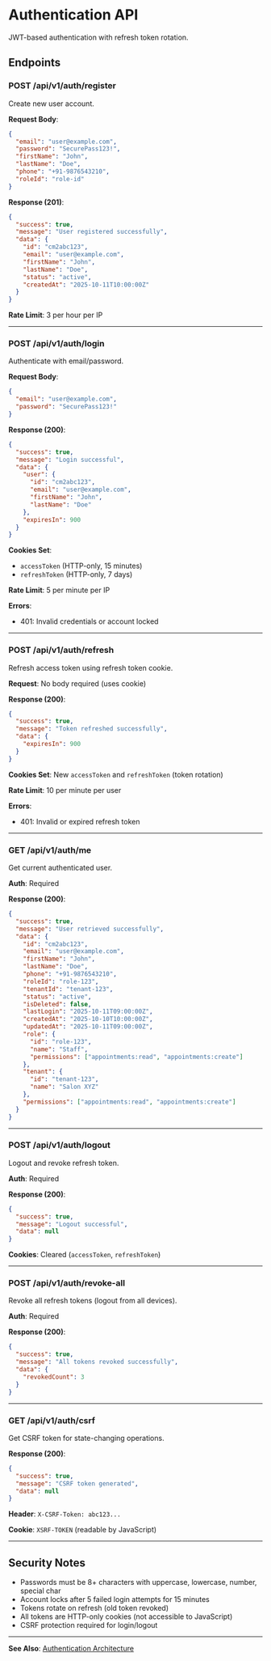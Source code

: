 # Authentication API

JWT-based authentication with refresh token rotation.

## Endpoints

### POST /api/v1/auth/register

Create new user account.

**Request Body**:

```json
{
  "email": "user@example.com",
  "password": "SecurePass123!",
  "firstName": "John",
  "lastName": "Doe",
  "phone": "+91-9876543210",
  "roleId": "role-id"
}
```

**Response (201)**:

```json
{
  "success": true,
  "message": "User registered successfully",
  "data": {
    "id": "cm2abc123",
    "email": "user@example.com",
    "firstName": "John",
    "lastName": "Doe",
    "status": "active",
    "createdAt": "2025-10-11T10:00:00Z"
  }
}
```

**Rate Limit**: 3 per hour per IP

---

### POST /api/v1/auth/login

Authenticate with email/password.

**Request Body**:

```json
{
  "email": "user@example.com",
  "password": "SecurePass123!"
}
```

**Response (200)**:

```json
{
  "success": true,
  "message": "Login successful",
  "data": {
    "user": {
      "id": "cm2abc123",
      "email": "user@example.com",
      "firstName": "John",
      "lastName": "Doe"
    },
    "expiresIn": 900
  }
}
```

**Cookies Set**:

- `accessToken` (HTTP-only, 15 minutes)
- `refreshToken` (HTTP-only, 7 days)

**Rate Limit**: 5 per minute per IP

**Errors**:

- 401: Invalid credentials or account locked

---

### POST /api/v1/auth/refresh

Refresh access token using refresh token cookie.

**Request**: No body required (uses cookie)

**Response (200)**:

```json
{
  "success": true,
  "message": "Token refreshed successfully",
  "data": {
    "expiresIn": 900
  }
}
```

**Cookies Set**: New `accessToken` and `refreshToken` (token rotation)

**Rate Limit**: 10 per minute per user

**Errors**:

- 401: Invalid or expired refresh token

---

### GET /api/v1/auth/me

Get current authenticated user.

**Auth**: Required

**Response (200)**:

```json
{
  "success": true,
  "message": "User retrieved successfully",
  "data": {
    "id": "cm2abc123",
    "email": "user@example.com",
    "firstName": "John",
    "lastName": "Doe",
    "phone": "+91-9876543210",
    "roleId": "role-123",
    "tenantId": "tenant-123",
    "status": "active",
    "isDeleted": false,
    "lastLogin": "2025-10-11T09:00:00Z",
    "createdAt": "2025-10-10T10:00:00Z",
    "updatedAt": "2025-10-11T09:00:00Z",
    "role": {
      "id": "role-123",
      "name": "Staff",
      "permissions": ["appointments:read", "appointments:create"]
    },
    "tenant": {
      "id": "tenant-123",
      "name": "Salon XYZ"
    },
    "permissions": ["appointments:read", "appointments:create"]
  }
}
```

---

### POST /api/v1/auth/logout

Logout and revoke refresh token.

**Auth**: Required

**Response (200)**:

```json
{
  "success": true,
  "message": "Logout successful",
  "data": null
}
```

**Cookies**: Cleared (`accessToken`, `refreshToken`)

---

### POST /api/v1/auth/revoke-all

Revoke all refresh tokens (logout from all devices).

**Auth**: Required

**Response (200)**:

```json
{
  "success": true,
  "message": "All tokens revoked successfully",
  "data": {
    "revokedCount": 3
  }
}
```

---

### GET /api/v1/auth/csrf

Get CSRF token for state-changing operations.

**Response (200)**:

```json
{
  "success": true,
  "message": "CSRF token generated",
  "data": null
}
```

**Header**: `X-CSRF-Token: abc123...`

**Cookie**: `XSRF-TOKEN` (readable by JavaScript)

---

## Security Notes

- Passwords must be 8+ characters with uppercase, lowercase, number, special char
- Account locks after 5 failed login attempts for 15 minutes
- Tokens rotate on refresh (old token revoked)
- All tokens are HTTP-only cookies (not accessible to JavaScript)
- CSRF protection required for login/logout

---

**See Also**: [Authentication Architecture](../architecture/authentication.md)

